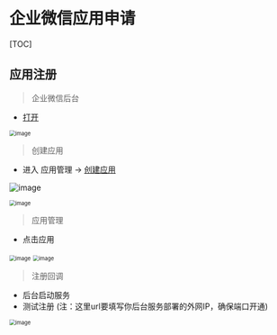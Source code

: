 # 企业微信应用申请

[TOC]

## 应用注册

> 企业微信后台

* [打开](https://work.weixin.qq.com/wework_admin)

<img src="../resource/img/xwork_index.png" alt="image" style="zoom: 67%;" />

> 创建应用

* 进入 应用管理 -> [创建应用](https://work.weixin.qq.com/wework_admin/frame#apps/createApiApp)

![image](./resource/img/xwork_app_create.png)

<img src="../resource/img/xwork_app_create2.png" alt="image" style="zoom: 67%;" />

> 应用管理

* 点击应用

<img src="../resource/img/xwork_app_manage.png" alt="image" style="zoom:67%;" />

<img src="../resource/img/xwork_app_manage2.png" alt="image" style="zoom:67%;" />

> 注册回调

* 后台启动服务
* 测试注册 (注：这里url要填写你后台服务部署的外网IP，确保端口开通)

<img src="../resource/img/xwork_app_callback.png" alt="image" style="zoom:67%;" />
